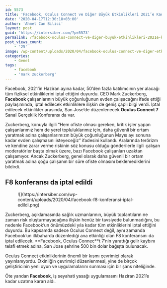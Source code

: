 ```yaml
---
id: 5573
title: 'Facebook, Oculus Connect ve Diğer Büyük Etkinlikleri 2021’e Kadar İptal Etti'
date: '2020-04-17T12:30:18+03:00'
author: 'Ahmet Can Bilici'
layout: post
guid: 'https://intersiber.com/?p=5573'
permalink: /facebook-oculus-connect-ve-diger-buyuk-etkinlikleri-2021e-kadar-iptal-etti/
post_views_count:
    - '25'
image: /wp-content/uploads/2020/04/facebook-oculus-connect-ve-diger-etkinlikleri-2021-e-kadar-iptal-etti.jpeg
categories:
    - Genel
tags:
    - facebook
    - 'mark zuckerberg'
---
```


Facebook, 2021’in Haziran ayına kadar, 50’den fazla katılımcının yer alacağı tüm fiziksel etkinliklerini iptal ettiğini duyurdu. CEO Mark Zuckerberg, **Facebook** çalışanlarının büyük çoğunluğunun evden çalışacağını ifade ettiği paylaşımında, iptal edilecek etkinliklere ilişkin de geniş çaplı bilgi verdi. İptal edilecek etkinlikler arasında, San Jose’de düzenlenecek **Oculus Connect 7** Sanal Gerçeklik Konferansı da var.

Zuckerberg, konuyla ilgili “Hem ofiste olması gereken, kritik işler yapan çalışanlarımız hem de yerel topluluklarımız için, daha güvenli bir ortam yaratmak adına çalışanlarımızın büyük çoğunluğunun Mayıs ayı sonuna kadar evden çalışmasını isteyeceğiz” ifadesini kullandı. Aralarında terörizm ve kendine zarar verme riskinin söz konusu olduğu gönderilerle ilgili çalışan moderatörler başta olmak üzere, bazı Facebook çalışanları uzaktan çalışamıyor. Ancak Zuckerberg, genel olarak daha güvenli bir ortam yaratmak adına çoğu çalışanın bir süre ofiste olmasını beklemediklerini bildirdi.

## F8 konferansı da iptal edildi

<figure class="wp-block-image size-large">![](https://intersiber.com/wp-content/uploads/2020/04/facebook-f8-konferansi-iptal-edildi.png)</figure>Zuckerberg, açıklamasında sağlık uzmanlarının, büyük toplantıların ne zaman risk oluşturmayacağına ilişkin henüz bir tavsiyede bulunmadığını, bu nedenle Facebook’un önümüzdeki yıla kadar tüm etkinliklerini iptal ettiğini duyurdu. Bu kapsamda sadece Oculus Connect değil, aynı zamanda Facebook’un ilkbaharda düzenlediği ana etkinliği olan F8 konferansını da iptal edilecek. **Facebook, Oculus Connec**t 7’nin yarattığı gelir kaybını telafi etmek adına, San Jose şehrine 500 bin dolar bağışta bulunacak.

Oculus Connect etkinliklerinin önemli bir kısmı çevrimiçi olarak yayınlanıyordu. Etkinliğin çevrimiçi düzenlenmesi, yine de birçok geliştiricinin yeni oyun ve uygulamalarını sunması için bir şans niteliğinde.

Öte yandan **Facebook**, iş seyahati yasağı uygulamasını Haziran 2021’e kadar uzatma kararı aldı.